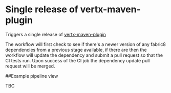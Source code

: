 # Single release of vertx-maven-plugin

Triggers a single release of [vertx-maven-plugin](https://github.com/fabric8io/vertx-maven-plugin)

The workflow will first check to see if there's a newer version of any fabric8 dependencies from a previous stage available, if there are then the workflow will update the dependency and submit a pull request so that the CI tests run.  Upon success of the CI job the dependency update pull request will be merged.

##Example pipeline view

TBC

